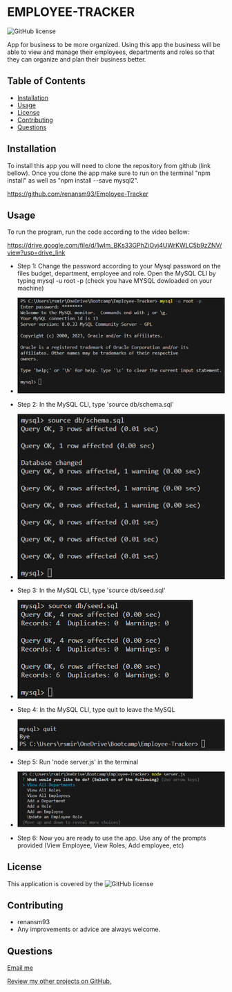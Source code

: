 # EMPLOYEE-TRACKER
![GitHub license](https://img.shields.io/badge/Made%20by-%40renansm93-green)

App for business to be more organized. Using this app the business will be able to view and manage their employees, departments and roles so that they can organize and plan their business better.

## Table of Contents
  * [Installation](#installation)
  * [Usage](#usage)  
  * [License](#license)
  * [Contributing](#contributing)  
  * [Questions](#questions)



## Installation

To install this app you will need to clone the repository from github (link bellow). Once you clone the app make sure to run on the terminal "npm install" as well as "npm install --save mysql2". 

https://github.com/renansm93/Employee-Tracker


## Usage

To run the program, run the code according to the video bellow:

https://drive.google.com/file/d/1wlm_BKs33GPhZiOvj4UWrKWLC5b9zZNV/view?usp=drive_link


- Step 1: Change the password according to your Mysql password on the files budget, department, employee and role. Open the MySQL CLI by typing mysql -u root -p (check you have MYSQL dowloaded on your machine)

* ![Step_1](images/Step_1.png)

- Step 2: In the MySQL CLI, type 'source db/schema.sql'

* ![Step_2](images/Step_2.png)

- Step 3: In the MySQL CLI, type 'source db/seed.sql'

* ![Step_3](images/Step_3.png)

- Step 4: In the MySQL CLI, type quit to leave the MySQL

* ![Step_4](images/Step_4.png)

- Step 5: Run 'node server.js' in the terminal 

* ![Step-5](images/Step_5.png)

- Step 6: Now you are ready to use the app. Use any of the prompts provided (View Employee, View Roles, Add employee, etc) 



## License

This application is covered by the ![GitHub license](https://img.shields.io/badge/license-MIT-blue.svg) 




## Contributing

* renansm93
* Any improvements or advice are always welcome.



## Questions

[Email me](mailto:rs.miranda93@gmail.com)

[Review my other projects on GitHub.](https://www.github.com/renansm93)